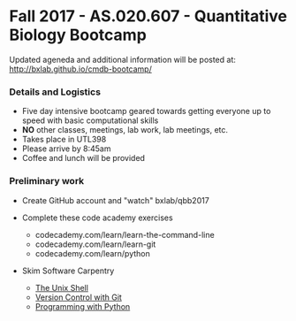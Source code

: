 # Fall 2017 - AS.020.607 - Quantitative Biology Bootcamp

Updated ageneda and additional information will be posted at: http://bxlab.github.io/cmdb-bootcamp/

### Details and Logistics

- Five day intensive bootcamp geared towards getting everyone up to speed with basic computational skills
- **NO** other classes, meetings, lab work, lab meetings, etc.
- Takes place in UTL398
- Please arrive by 8:45am
- Coffee and lunch will be provided

### Preliminary work

- Create GitHub account and "watch" bxlab/qbb2017
- Complete these code academy exercises
  -  codecademy.com/learn/learn-the-command-line
  -  codecademy.com/learn/learn-git
  -  codecademy.com/learn/python

- Skim Software Carpentry
  - [The Unix Shell](http://swcarpentry.github.io/shell-novice/)
  - [Version Control with Git](http://swcarpentry.github.io/git-novice/)
  - [Programming with Python](http://swcarpentry.github.io/python-novice-inflammation/)
